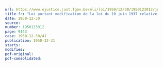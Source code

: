 ```yaml
---
url: https://www.ejustice.just.fgov.be/eli/loi/1950/12/30/1950123012/justel
title-fr: "Loi portant modification de la loi du 10 juin 1937 relative à l'octroi d'allocations aux estropiés mutilés et personnes assimilées"
date: 1950-12-30
source:
number: 1950123012
page: 9143
case: 1950-12-30/41
publication: 1950-12-31
starts:
modifies:
pdf-original:
pdf-consolidated:
---
```


